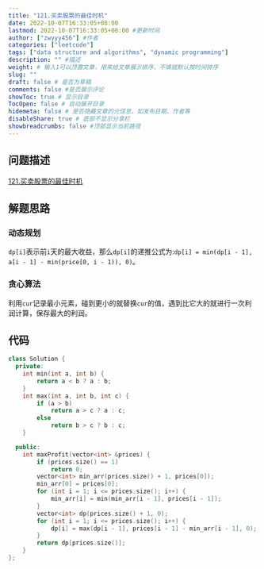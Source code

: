 ```yaml
---
title: "121.买卖股票的最佳时机"
date: 2022-10-07T16:33:05+08:00
lastmod: 2022-10-07T16:33:05+08:00 #更新时间
author: ["zwyyy456"] #作者
categories: ["leetcode"]
tags: ["data structure and algorithms", "dynamic programming"]
description: "" #描述
weight: # 输入1可以顶置文章，用来给文章展示排序，不填就默认按时间排序
slug: ""
draft: false # 是否为草稿
comments: false #是否展示评论
showToc: true # 显示目录
TocOpen: false # 自动展开目录
hidemeta: false # 是否隐藏文章的元信息，如发布日期、作者等
disableShare: true # 底部不显示分享栏
showbreadcrumbs: false #顶部显示当前路径
---
```

## 问题描述
[121.买卖股票的最佳时机](https://leetcode.cn/problems/best-time-to-buy-and-sell-stock/)

## 解题思路
### 动态规划
`dp[i]`表示前`i`天的最大收益，那么`dp[i]`的递推公式为:`dp[i] = min(dp[i - 1], a[i - 1] - min(price[0, i - 1)), 0)`。

### 贪心算法
利用`cur`记录最小元素，碰到更小的就替换`cur`的值，遇到比它大的就进行一次利润计算，保存最大的利润。

## 代码
```cpp
class Solution {
  private:
    int min(int a, int b) {
        return a < b ? a : b;
    }
    int max(int a, int b, int c) {
        if (a > b)
            return a > c ? a : c;
        else
            return b > c ? b : c;
    }

  public:
    int maxProfit(vector<int> &prices) {
        if (prices.size() == 1)
            return 0;
        vector<int> min_arr(prices.size() + 1, prices[0]);
        min_arr[0] = prices[0];
        for (int i = 1; i <= prices.size(); i++) {
            min_arr[i] = min(min_arr[i - 1], prices[i - 1]);
        }
        vector<int> dp(prices.size() + 1, 0);
        for (int i = 1; i <= prices.size(); i++) {
            dp[i] = max(dp[i - 1], prices[i - 1] - min_arr[i - 1], 0);
        }
        return dp[prices.size()];
    }
};
```
